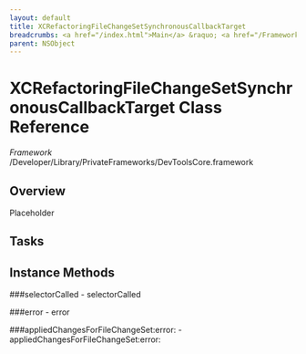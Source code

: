```yaml
---
layout: default
title: XCRefactoringFileChangeSetSynchronousCallbackTarget
breadcrumbs: <a href="/index.html">Main</a> &raquo; <a href="/Frameworks.html">Framework</a> &raquo; <a href="/Frameworks/DevToolsCore.html">DevToolsCore</a> &raquo; XCRefactoringFileChangeSetSynchronousCallbackTarget
parent: NSObject 
---
```

# XCRefactoringFileChangeSetSynchronousCallbackTarget Class Reference

*Framework* /Developer/Library/PrivateFrameworks/DevToolsCore.framework

## Overview

Placeholder

## Tasks

## Instance Methods

<a name="-selectorCalled"></a>
###selectorCalled
    - selectorCalled

<a name="-error"></a>
###error
    - error

<a name="-appliedChangesForFileChangeSet:error:"></a>
###appliedChangesForFileChangeSet:error:
    - appliedChangesForFileChangeSet:error:

